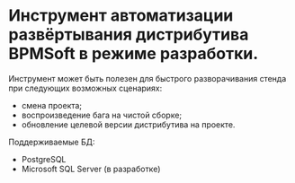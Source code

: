 # Инструмент автоматизации развёртывания дистрибутива BPMSoft в режиме разработки.

Инструмент может быть полезен для быстрого разворачивания стенда при следующих возможных сценариях:
* смена проекта;
* воспроизведение бага на чистой сборке;
* обновление целевой версии дистрибутива на проекте.

Поддерживаемые БД:
* PostgreSQL
* Microsoft SQL Server (в разработке)
